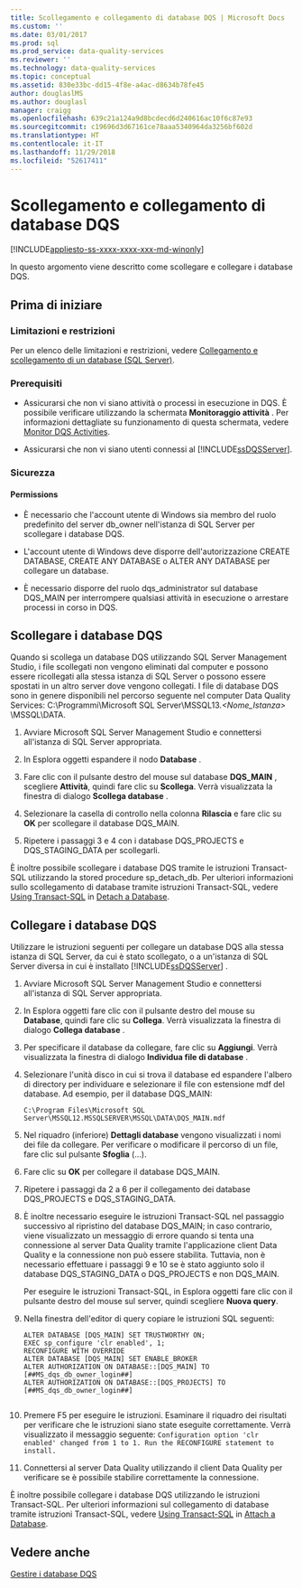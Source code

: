 ```yaml
---
title: Scollegamento e collegamento di database DQS | Microsoft Docs
ms.custom: ''
ms.date: 03/01/2017
ms.prod: sql
ms.prod_service: data-quality-services
ms.reviewer: ''
ms.technology: data-quality-services
ms.topic: conceptual
ms.assetid: 830e33bc-dd15-4f8e-a4ac-d8634b78fe45
author: douglaslMS
ms.author: douglasl
manager: craigg
ms.openlocfilehash: 639c21a124a9d8bcdecd6d240616ac10f6c87e93
ms.sourcegitcommit: c19696d3d67161ce78aaa5340964da3256bf602d
ms.translationtype: HT
ms.contentlocale: it-IT
ms.lasthandoff: 11/29/2018
ms.locfileid: "52617411"
---
```

# <a name="detaching-and-attaching-dqs-databases"></a>Scollegamento e collegamento di database DQS

[!INCLUDE[appliesto-ss-xxxx-xxxx-xxx-md-winonly](../includes/appliesto-ss-xxxx-xxxx-xxx-md-winonly.md)]

  In questo argomento viene descritto come scollegare e collegare i database DQS.  
  
##  <a name="BeforeYouBegin"></a> Prima di iniziare  
  
###  <a name="Limitations"></a> Limitazioni e restrizioni  
 Per un elenco delle limitazioni e restrizioni, vedere [Collegamento e scollegamento di un database &#40;SQL Server&#41;](../relational-databases/databases/database-detach-and-attach-sql-server.md).  
  
###  <a name="Prerequisites"></a> Prerequisiti  
  
-   Assicurarsi che non vi siano attività o processi in esecuzione in DQS. È possibile verificare utilizzando la schermata **Monitoraggio attività** . Per informazioni dettagliate su funzionamento di questa schermata, vedere [Monitor DQS Activities](../data-quality-services/monitor-dqs-activities.md).  
  
-   Assicurarsi che non vi siano utenti connessi al [!INCLUDE[ssDQSServer](../includes/ssdqsserver-md.md)].  
  
###  <a name="Security"></a> Sicurezza  
  
####  <a name="Permissions"></a> Permissions  
  
-   È necessario che l'account utente di Windows sia membro del ruolo predefinito del server db_owner nell'istanza di SQL Server per scollegare i database DQS.  
  
-   L'account utente di Windows deve disporre dell'autorizzazione CREATE DATABASE, CREATE ANY DATABASE o ALTER ANY DATABASE per collegare un database.  
  
-   È necessario disporre del ruolo dqs_administrator sul database DQS_MAIN per interrompere qualsiasi attività in esecuzione o arrestare processi in corso in DQS.  
  
##  <a name="Detach"></a> Scollegare i database DQS  
 Quando si scollega un database DQS utilizzando SQL Server Management Studio, i file scollegati non vengono eliminati dal computer e possono essere ricollegati alla stessa istanza di SQL Server o possono essere spostati in un altro server dove vengono collegati. I file di database DQS sono in genere disponibili nel percorso seguente nel computer Data Quality Services: C:\Programmi\Microsoft SQL Server\MSSQL13.*<Nome_Istanza>* \MSSQL\DATA.  
  
1.  Avviare Microsoft SQL Server Management Studio e connettersi all'istanza di SQL Server appropriata.  
  
2.  In Esplora oggetti espandere il nodo **Database** .  
  
3.  Fare clic con il pulsante destro del mouse sul database **DQS_MAIN** , scegliere **Attività**, quindi fare clic su **Scollega**. Verrà visualizzata la finestra di dialogo **Scollega database** .  
  
4.  Selezionare la casella di controllo nella colonna **Rilascia** e fare clic su **OK** per scollegare il database DQS_MAIN.  
  
5.  Ripetere i passaggi 3 e 4 con i database DQS_PROJECTS e DQS_STAGING_DATA per scollegarli.  
  
 È inoltre possibile scollegare i database DQS tramite le istruzioni Transact-SQL utilizzando la stored procedure sp_detach_db. Per ulteriori informazioni sullo scollegamento di database tramite istruzioni Transact-SQL, vedere [Using Transact-SQL](../relational-databases/databases/detach-a-database.md#TsqlProcedure) in [Detach a Database](../relational-databases/databases/detach-a-database.md).  
  
##  <a name="Attach"></a> Collegare i database DQS  
 Utilizzare le istruzioni seguenti per collegare un database DQS alla stessa istanza di SQL Server, da cui è stato scollegato, o a un'istanza di SQL Server diversa in cui è installato [!INCLUDE[ssDQSServer](../includes/ssdqsserver-md.md)] .  
  
1.  Avviare Microsoft SQL Server Management Studio e connettersi all'istanza di SQL Server appropriata.  
  
2.  In Esplora oggetti fare clic con il pulsante destro del mouse su **Database**, quindi fare clic su **Collega**. Verrà visualizzata la finestra di dialogo **Collega database** .  
  
3.  Per specificare il database da collegare, fare clic su **Aggiungi**. Verrà visualizzata la finestra di dialogo **Individua file di database** .  
  
4.  Selezionare l'unità disco in cui si trova il database ed espandere l'albero di directory per individuare e selezionare il file con estensione mdf del database. Ad esempio, per il database DQS_MAIN:  
  
    ```  
    C:\Program Files\Microsoft SQL Server\MSSQL12.MSSQLSERVER\MSSQL\DATA\DQS_MAIN.mdf  
    ```  
  
5.  Nel riquadro (inferiore) **Dettagli database** vengono visualizzati i nomi dei file da collegare. Per verificare o modificare il percorso di un file, fare clic sul pulsante **Sfoglia** (...).  
  
6.  Fare clic su **OK** per collegare il database DQS_MAIN.  
  
7.  Ripetere i passaggi da 2 a 6 per il collegamento dei database DQS_PROJECTS e DQS_STAGING_DATA.  
  
8.  È inoltre necessario eseguire le istruzioni Transact-SQL nel passaggio successivo al ripristino del database DQS_MAIN; in caso contrario, viene visualizzato un messaggio di errore quando si tenta una connessione al server Data Quality tramite l'applicazione client Data Quality e la connessione non può essere stabilita. Tuttavia, non è necessario effettuare i passaggi 9 e 10 se è stato aggiunto solo il database DQS_STAGING_DATA o DQS_PROJECTS e non DQS_MAIN.  
  
     Per eseguire le istruzioni Transact-SQL, in Esplora oggetti fare clic con il pulsante destro del mouse sul server, quindi scegliere **Nuova query**.  
  
9. Nella finestra dell'editor di query copiare le istruzioni SQL seguenti:  
  
    ```  
    ALTER DATABASE [DQS_MAIN] SET TRUSTWORTHY ON;  
    EXEC sp_configure 'clr enabled', 1;  
    RECONFIGURE WITH OVERRIDE  
    ALTER DATABASE [DQS_MAIN] SET ENABLE_BROKER  
    ALTER AUTHORIZATION ON DATABASE::[DQS_MAIN] TO [##MS_dqs_db_owner_login##]  
    ALTER AUTHORIZATION ON DATABASE::[DQS_PROJECTS] TO [##MS_dqs_db_owner_login##]  
  
    ```  
  
10. Premere F5 per eseguire le istruzioni. Esaminare il riquadro dei risultati per verificare che le istruzioni siano state eseguite correttamente. Verrà visualizzato il messaggio seguente: `Configuration option 'clr enabled' changed from 1 to 1. Run the RECONFIGURE statement to install.`  
  
11. Connettersi al server Data Quality utilizzando il client Data Quality per verificare se è possibile stabilire correttamente la connessione.  
  
 È inoltre possibile collegare i database DQS utilizzando le istruzioni Transact-SQL. Per ulteriori informazioni sul collegamento di database tramite istruzioni Transact-SQL, vedere [Using Transact-SQL](../relational-databases/databases/attach-a-database.md#TsqlProcedure) in [Attach a Database](../relational-databases/databases/attach-a-database.md).  
  
## <a name="see-also"></a>Vedere anche  
 [Gestire i database DQS](../data-quality-services/manage-dqs-databases.md)  
  
  
